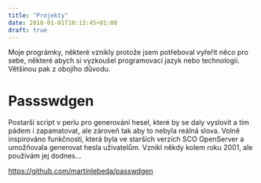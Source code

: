 ```yaml
---
title: "Projekty"
date: 2018-01-01T18:13:45+01:00
draft: true
---
```


Moje prográmky, některé vznikly protože jsem potřeboval vyřeřit něco pro sebe,
některé abych si vyzkoušel programovací jazyk nebo technologii. Většinou pak z
obojího důvodu.

<!--more-->

# Passswdgen

Postarší script v perlu pro generování hesel, které by se daly vyslovit a tím
pádem i zapamatovat, ale zároveň tak aby to nebyla reálná slova.
Volně inspirováno funkčností, která byla ve starších verzích SCO OpenServer a
umožňovala generovat hesla uživatelům. Vznikl někdy kolem roku 2001, ale používám jej dodnes...

https://github.com/martinlebeda/passwdgen
